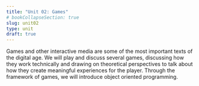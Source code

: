 ```yaml
---
title: "Unit 02: Games"
# bookCollapseSection: true
slug: unit02
type: unit
draft: true
---
```


Games and other interactive media are some of the most important texts of the digital age. We will play and discuss several games, discussing how they work technically and drawing on theoretical perspectives to talk about how they create meaningful experiences for the player. Through the framework of games, we will introduce object oriented programming.


